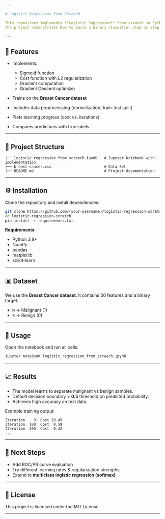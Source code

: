```yaml
---

# Logistic Regression from Scratch

This repository implements **Logistic Regression** from scratch in Python using only **NumPy**.
The project demonstrates how to build a binary classifier step by step without relying on libraries like `scikit-learn`.

---
```


## 📌 Features

* Implements:

  * Sigmoid function
  * Cost function with L2 regularization
  * Gradient computation
  * Gradient Descent optimizer
* Trains on the **Breast Cancer dataset**
* Includes data preprocessing (normalization, train-test split)
* Plots learning progress (cost vs. iterations)
* Compares predictions with true labels

---

## 📂 Project Structure

```
├── logistic_regression_from_screech.ipynb   # Jupyter Notebook with implementation
├── breast-cancer.csv                        # Data Set
├── README.md                                # Project documentation
```

---

## ⚙️ Installation

Clone the repository and install dependencies:

```bash
git clone https://github.com/<your-username>/logistic-regression-scratch.git
cd logistic-regression-scratch
pip install -r requirements.txt
```

**Requirements:**

* Python 3.8+
* NumPy
* pandas
* matplotlib
* scikit-learn

---

## 📊 Dataset

We use the **Breast Cancer dataset**.
It contains 30 features and a binary target:

* `M` → Malignant (1)
* `B` → Benign (0)

---

## 🚀 Usage

Open the notebook and run all cells:

```bash
jupyter notebook logistic_regression_from_screech.ipynb
```

---

## 📈 Results

* The model learns to separate malignant vs benign samples.
* Default decision boundary = **0.5** threshold on predicted probability.
* Achieves high accuracy on test data.

Example training output:

```
Iteration    0: Cost 20.45
Iteration  100: Cost  0.59
Iteration  200: Cost  0.42
...
```

---

## 🔮 Next Steps

* Add ROC/PR curve evaluation
* Try different learning rates & regularization strengths
* Extend to **multiclass logistic regression (softmax)**

---

## 📜 License

This project is licensed under the MIT License.

---

